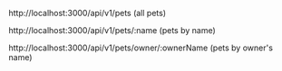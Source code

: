 http://localhost:3000/api/v1/pets (all pets)

http://localhost:3000/api/v1/pets/:name (pets by name)

http://localhost:3000/api/v1/pets/owner/:ownerName (pets by owner's name)
